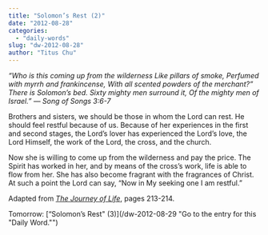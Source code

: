 ```yaml
---
title: "Solomon’s Rest (2)"
date: "2012-08-28"
categories: 
  - "daily-words"
slug: "dw-2012-08-28"
author: "Titus Chu"
---
```


_“Who is this coming up from the wilderness_ _Like pillars of smoke,_ _Perfumed with myrrh and frankincense,_ _With all scented powders of the merchant?”_ _There is Solomon’s bed._ _Sixty mighty men surround it,_ _Of the mighty men of Israel.”_ _— Song of Songs 3:6-7_

Brothers and sisters, we should be those in whom the Lord can rest. He should feel restful because of us. Because of her experiences in the first and second stages, the Lord’s lover has experienced the Lord’s love, the Lord Himself, the work of the Lord, the cross, and the church.

Now she is willing to come up from the wilderness and pay the price. The Spirit has worked in her, and by means of the cross’s work, life is able to flow from her. She has also become fragrant with the fragrances of Christ. At such a point the Lord can say, “Now in My seeking one I am restful.”

Adapted from _[The Journey of Life](/book-journey "Go to the listing for this book.")_, pages 213-214.

Tomorrow: [“Solomon’s Rest" (3)](/dw-2012-08-29 "Go to the entry for this "Daily Word."")
